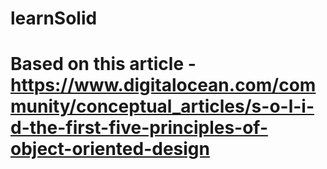 # learnSolid
# Based on this article - https://www.digitalocean.com/community/conceptual_articles/s-o-l-i-d-the-first-five-principles-of-object-oriented-design